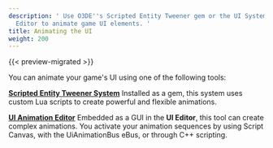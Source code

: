 ```yaml
---
description: ' Use O3DE''s Scripted Entity Tweener gem or the UI System''s Animation
  Editor to animate game UI elements. '
title: Animating the UI
weight: 200
---
```


{{< preview-migrated >}}

You can animate your game's UI using one of the following tools:

[**Scripted Entity Tweener System**](/docs/user-guide/user-interface/animating/tweener.md)
Installed as a gem, this system uses custom Lua scripts to create powerful and flexible animations\.

[**UI Animation Editor**](/docs/user-guide/user-interface/animation/_index.md)
Embedded as a GUI in the **UI Editor**, this tool can create complex animations\. You activate your animation sequences by using Script Canvas, with the UiAnimationBus eBus, or through C\+\+ scripting\.
